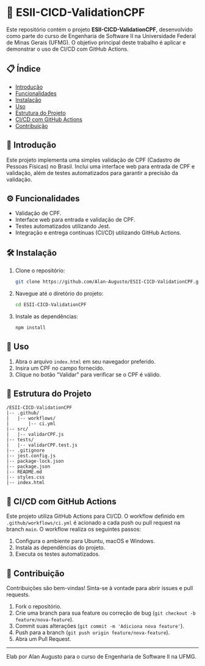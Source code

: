 # 🧪 ESII-CICD-ValidationCPF

Este repositório contém o projeto **ESII-CICD-ValidationCPF**, desenvolvido como parte do curso de Engenharia de Software II na Universidade Federal de Minas Gerais (UFMG). O objetivo principal deste trabalho é aplicar e demonstrar o uso de CI/CD com GitHub Actions.

## 📋 Índice

- [Introdução](#introdução)
- [Funcionalidades](#funcionalidades)
- [Instalação](#instalação)
- [Uso](#uso)
- [Estrutura do Projeto](#estrutura-do-projeto)
- [CI/CD com GitHub Actions](#cicd-com-github-actions)
- [Contribuição](#contribuição)

## 🌟 Introdução

Este projeto implementa uma simples validação de CPF (Cadastro de Pessoas Físicas) no Brasil. Inclui uma interface web para entrada de CPF e validação, além de testes automatizados para garantir a precisão da validação.

## ⚙️ Funcionalidades

- Validação de CPF.
- Interface web para entrada e validação de CPF.
- Testes automatizados utilizando Jest.
- Integração e entrega contínuas (CI/CD) utilizando GitHub Actions.

## 🛠️ Instalação

1. Clone o repositório:
   ```sh
   git clone https://github.com/Alan-Augusto/ESII-CICD-ValidationCPF.git
   ```
2. Navegue até o diretório do projeto:
   ```sh
   cd ESII-CICD-ValidationCPF
   ```
3. Instale as dependências:
   ```sh
   npm install
   ```

## 🚀 Uso

1. Abra o arquivo `index.html` em seu navegador preferido.
2. Insira um CPF no campo fornecido.
3. Clique no botão "Validar" para verificar se o CPF é válido.

## 📂 Estrutura do Projeto

```
/ESII-CICD-ValidationCPF
|-- .github/
|   |-- workflows/
|       |-- ci.yml
|-- src/
|   |-- validarCPF.js
|-- tests/
|   |-- validarCPF.test.js
|-- .gitignore
|-- jest.config.js
|-- package-lock.json
|-- package.json
|-- README.md
|-- styles.css
|-- index.html
```

## 🔄 CI/CD com GitHub Actions

Este projeto utiliza GitHub Actions para CI/CD. O workflow definido em `.github/workflows/ci.yml` é acionado a cada push ou pull request na branch `main`. O workflow realiza os seguintes passos:

1. Configura o ambiente para Ubuntu, macOS e Windows.
2. Instala as dependências do projeto.
3. Executa os testes automatizados.

## 🤝 Contribuição

Contribuições são bem-vindas! Sinta-se à vontade para abrir issues e pull requests.

1. Fork o repositório.
2. Crie uma branch para sua feature ou correção de bug (`git checkout -b feature/nova-feature`).
3. Commit suas alterações (`git commit -m 'Adiciona nova feature'`).
4. Push para a branch (`git push origin feature/nova-feature`).
5. Abra um Pull Request.

---

Elab por Alan Augusto para o curso de Engenharia de Software II na UFMG.
